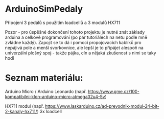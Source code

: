 # ArduinoSimPedaly
Připojení 3 pedálů s použitím loadcellů a 3 modulů HX711

Pozor - pro úspěšné dokončení tohoto projektu je nutné znát základy arduina a celkově programování (po pár tutoriálech na netu podle mně zvládne každý). Zapojit se to dá i pomocí propojovacích kablíků pro nepájivá pole a menší svorkovnice, ale lepší je to připájet alespoň na univerzální plošný spoj - takže pájka, cín a nějaká zkušenost s nimi se taky hodí

# Seznam materiálu:
Arduino Micro / Arduino Leonardo (např. https://www.gme.cz/100-kompatibilni-klon-arduino-micro-atmega32u4-5v)

HX711 modul (např. https://www.laskarduino.cz/ad-prevodnik-modul-24-bit-2-kanaly-hx711/)
3x loadcell 

